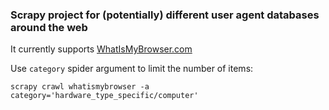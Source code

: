 ### Scrapy project for (potentially) different user agent databases around the web

It currently supports [WhatIsMyBrowser.com](https://developers.whatismybrowser.com/useragents/explore/)

Use `category` spider argument to limit the number of items:

    scrapy crawl whatismybrowser -a category='hardware_type_specific/computer'
